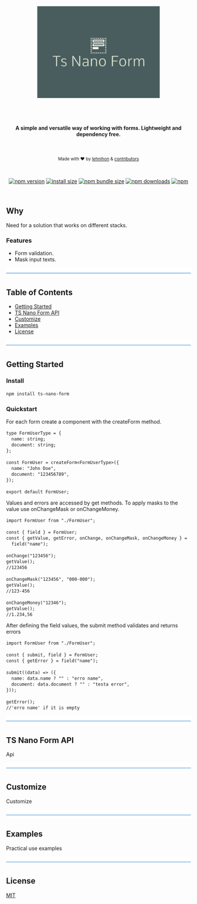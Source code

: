 </br>
<p align="center">
  <img src="./logo.png" alt="tsnanoform" height="250"  />
</p>
<h1 align="center"></h1>
</br>
<p align="center">
  <b>A simple and versatile way of working with forms. Lightweight and dependency free.</b>
</p>
</br>
<p align="center">
  <sub>Made with ❤️ by <a href="https://github.com/lehnihon">lehnihon</a> & <a href="https://github.com/lehnihon/ts-nano-form/graphs/contributors">contributors</a></sub>
</p>

<br />

<div align="center">

[![npm version](https://img.shields.io/npm/v/ts-nano-form.svg?style=flat-square)](https://www.npmjs.org/package/ts-nano-form)
[![install size](https://img.shields.io/badge/dynamic/json?url=https://packagephobia.com/v2/api.json?p=ts-nano-form&query=$.install.pretty&label=install%20size&style=flat-square)](https://packagephobia.now.sh/result?p=ts-nano-form)
[![npm bundle size](https://img.shields.io/bundlephobia/minzip/ts-nano-form?style=flat-square)](https://bundlephobia.com/package/ts-nano-form@latest)
[![npm downloads](https://img.shields.io/npm/dm/ts-nano-form.svg?style=flat-square)](https://www.npmjs.com/package/ts-nano-form)
[![npm](https://img.shields.io/npm/l/ts-nano-form?style=flat-square)](https://github.com/lehnihon/ts-nano-form/blob/main/LICENSE)

</div>

<br />

## Why

Need for a solution that works on different stacks.

### Features

- Form validation.
- Mask input texts.

![divider](./divider.png)

## Table of Contents

- [Getting Started](#getting-started)
- [TS Nano Form API](#ts-nano-form-api)
- [Customize](#customize)
- [Examples](#examples)
- [License](#license)

![divider](./divider.png)

## Getting Started

### Install

```bash
npm install ts-nano-form
```

### Quickstart

For each form create a component with the createForm method.

```tsx
type FormUserType = {
  name: string;
  document: string;
};

const FormUser = createForm<FormUserType>({
  name: "John Doe",
  document: "123456789",
});

export default FormUser;
```

Values ​​and errors are accessed by get methods.
To apply masks to the value use onChangeMask or onChangeMoney.

```tsx
import FormUser from "./FormUser";

const { field } = FormUser;
const { getValue, getError, onChange, onChangeMask, onChangeMoney } =
  field("name");

onChange("123456");
getValue();
//123456

onChangeMask("123456", "000-000");
getValue();
//123-456

onChangeMoney("12346");
getValue();
//1.234,56
```

After defining the field values, the submit method validates and returns errors

```tsx
import FormUser from "./FormUser";

const { submit, field } = FormUser;
const { getError } = field("name");

submit((data) => ({
  name: data.name ? "" : "erro name",
  document: data.document ? "" : "testa error",
}));

getError();
//'erro name' if it is empty
```

![divider](./divider.png)

## TS Nano Form API

Api

![divider](./divider.png)

## Customize

Customize

![divider](./divider.png)

## Examples

Practical use examples

![divider](./divider.png)

## License

[MIT](/LICENSE)
